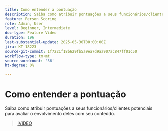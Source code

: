 ```yaml
---
title: Como entender a pontuação
description: Saiba como atribuir pontuações a seus funcionários/clientes potenciais para avaliar o envolvimento deles com seu conteúdo.
feature: Person Scoring
role: Admin, User
level: Beginner, Intermediate
doc-type: Feature Video
duration: 196
last-substantial-update: 2025-05-30T00:00:00Z
jira: KT-18223
source-git-commit: 1f7221f18b629fb5a9ea7d9aa907ac847ff01c50
workflow-type: tm+mt
source-wordcount: '36'
ht-degree: 0%

---
```



# Como entender a pontuação

Saiba como atribuir pontuações a seus funcionários/clientes potenciais para avaliar o envolvimento deles com seu conteúdo.

>[!VIDEO](https://video.tv.adobe.com/v/3463192/?learn=on&enablevpops)

